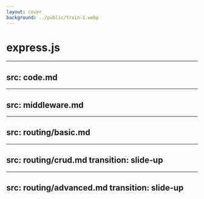 ```yaml
---
layout: cover
background: ../public/train-1.webp
---
```


# express.js

---
src: code.md
---


---
src: middleware.md
---


---
src: routing/basic.md
---


---
src: routing/crud.md
transition: slide-up
---


---
src: routing/advanced.md
transition: slide-up
---
